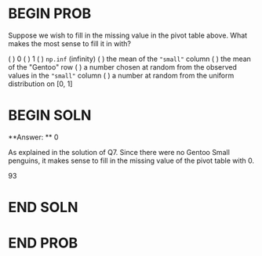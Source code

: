 # BEGIN PROB

Suppose we wish to fill in the missing value in the pivot table above. What makes the most sense to fill it in with?

( ) 0
( ) 1
( ) `np.inf` (infinity)
( ) the mean of the `"small"` column
( ) the mean of the "Gentoo" row
( ) a number chosen at random from the observed values in the `"small"` column
( ) a number at random from the uniform distribution on [0, 1]

# BEGIN SOLN
**Answer: ** 0

As explained in the solution of Q7. Since there were no Gentoo Small penguins, it makes sense to fill in the missing value of the pivot table with 0.

<average>93</average>

# END SOLN

# END PROB
